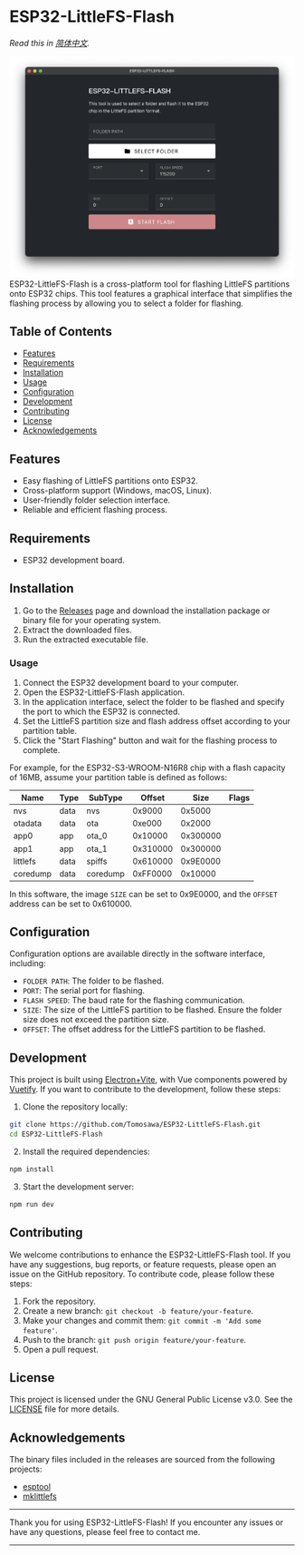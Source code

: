 # ESP32-LittleFS-Flash
*Read this in [简体中文](README_Zh-CN.md).*

![](images/ScreenShot.png)
ESP32-LittleFS-Flash is a cross-platform tool for flashing LittleFS partitions onto ESP32 chips. This tool features a graphical interface that simplifies the flashing process by allowing you to select a folder for flashing.

## Table of Contents

- [Features](#features)
- [Requirements](#requirements)
- [Installation](#installation)
- [Usage](#usage)
- [Configuration](#configuration)
- [Development](#development)
- [Contributing](#contributing)
- [License](#license)
- [Acknowledgements](#acknowledgements)

## Features

- Easy flashing of LittleFS partitions onto ESP32.
- Cross-platform support (Windows, macOS, Linux).
- User-friendly folder selection interface.
- Reliable and efficient flashing process.

## Requirements

- ESP32 development board.

## Installation

1. Go to the [Releases](https://github.com/Tomosawa/ESP32-LittleFS-Flash/releases) page and download the installation package or binary file for your operating system.
2. Extract the downloaded files.
3. Run the extracted executable file.

### Usage

1. Connect the ESP32 development board to your computer.
2. Open the ESP32-LittleFS-Flash application.
3. In the application interface, select the folder to be flashed and specify the port to which the ESP32 is connected.
4. Set the LittleFS partition size and flash address offset according to your partition table.
5. Click the "Start Flashing" button and wait for the flashing process to complete.

For example, for the ESP32-S3-WROOM-N16R8 chip with a flash capacity of 16MB, assume your partition table is defined as follows:

| Name      | Type | SubType   | Offset  | Size     | Flags  |
|-----------|------|-----------|---------|----------|--------|
| nvs       | data | nvs       | 0x9000  | 0x5000   |        |
| otadata   | data | ota       | 0xe000  | 0x2000   |        |
| app0      | app  | ota_0     | 0x10000 | 0x300000 |        |
| app1      | app  | ota_1     | 0x310000| 0x300000 |        |
| littlefs  | data | spiffs    | 0x610000| 0x9E0000 |        |
| coredump  | data | coredump  | 0xFF0000| 0x10000  |        |

In this software, the image `SIZE` can be set to 0x9E0000, and the `OFFSET` address can be set to 0x610000.

## Configuration

Configuration options are available directly in the software interface, including:

- `FOLDER PATH`: The folder to be flashed.
- `PORT`: The serial port for flashing.
- `FLASH SPEED`: The baud rate for the flashing communication.
- `SIZE`: The size of the LittleFS partition to be flashed. Ensure the folder size does not exceed the partition size.
- `OFFSET`: The offset address for the LittleFS partition to be flashed.

## Development

This project is built using [Electron+Vite](https://electron-vite.org/), with Vue components powered by [Vuetify](https://vuetifyjs.com/).
If you want to contribute to the development, follow these steps:

1. Clone the repository locally:

```bash
git clone https://github.com/Tomosawa/ESP32-LittleFS-Flash.git
cd ESP32-LittleFS-Flash
```

2. Install the required dependencies:

```bash
npm install
```

3. Start the development server:

```bash
npm run dev
```

## Contributing

We welcome contributions to enhance the ESP32-LittleFS-Flash tool. If you have any suggestions, bug reports, or feature requests, please open an issue on the GitHub repository. To contribute code, please follow these steps:

1. Fork the repository.
2. Create a new branch: `git checkout -b feature/your-feature`.
3. Make your changes and commit them: `git commit -m 'Add some feature'`.
4. Push to the branch: `git push origin feature/your-feature`.
5. Open a pull request.

## License

This project is licensed under the GNU General Public License v3.0. See the [LICENSE](LICENSE) file for more details.

## Acknowledgements

The binary files included in the releases are sourced from the following projects:
- [esptool](https://github.com/espressif/esptool)
- [mklittlefs](https://github.com/earlephilhower/mklittlefs)

---

Thank you for using ESP32-LittleFS-Flash! If you encounter any issues or have any questions, please feel free to contact me.

---